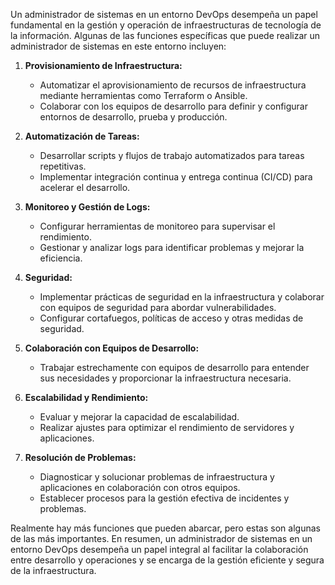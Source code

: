 Un administrador de sistemas en un entorno DevOps desempeña un papel fundamental en la gestión y operación de infraestructuras de tecnología de la información. Algunas de las funciones específicas que puede realizar un administrador de sistemas en este entorno incluyen:

1. **Provisionamiento de Infraestructura:**
   - Automatizar el aprovisionamiento de recursos de infraestructura mediante herramientas como Terraform o Ansible.
   - Colaborar con los equipos de desarrollo para definir y configurar entornos de desarrollo, prueba y producción.

2. **Automatización de Tareas:**
   - Desarrollar scripts y flujos de trabajo automatizados para tareas repetitivas.
   - Implementar integración continua y entrega continua (CI/CD) para acelerar el desarrollo.

3. **Monitoreo y Gestión de Logs:**
   - Configurar herramientas de monitoreo para supervisar el rendimiento.
   - Gestionar y analizar logs para identificar problemas y mejorar la eficiencia.

4. **Seguridad:**
   - Implementar prácticas de seguridad en la infraestructura y colaborar con equipos de seguridad para abordar vulnerabilidades.
   - Configurar cortafuegos, políticas de acceso y otras medidas de seguridad.

5. **Colaboración con Equipos de Desarrollo:**
   - Trabajar estrechamente con equipos de desarrollo para entender sus necesidades y proporcionar la infraestructura necesaria.

6. **Escalabilidad y Rendimiento:**
   - Evaluar y mejorar la capacidad de escalabilidad.
   - Realizar ajustes para optimizar el rendimiento de servidores y aplicaciones.

7. **Resolución de Problemas:**
   - Diagnosticar y solucionar problemas de infraestructura y aplicaciones en colaboración con otros equipos.
   - Establecer procesos para la gestión efectiva de incidentes y problemas.

Realmente hay más funciones que pueden abarcar, pero estas son algunas de las más importantes.
En resumen, un administrador de sistemas en un entorno DevOps desempeña un papel integral al facilitar la colaboración entre desarrollo y operaciones y se encarga de la gestión eficiente y segura de la infraestructura.
